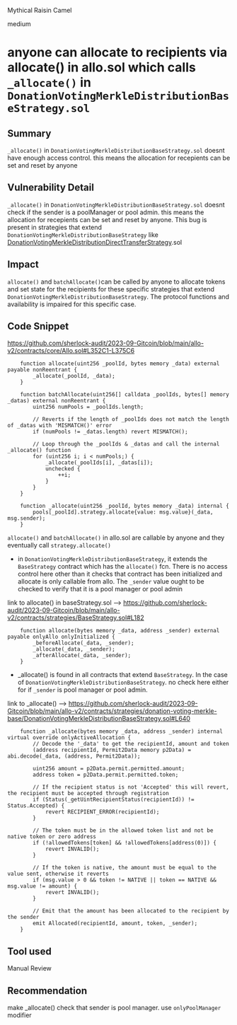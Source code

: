 Mythical Raisin Camel

medium

# anyone can allocate to recipients via allocate() in allo.sol which calls  `_allocate()` in `DonationVotingMerkleDistributionBaseStrategy.sol`
## Summary
`_allocate()` in `DonationVotingMerkleDistributionBaseStrategy.sol` doesnt have enough access control. this means the allocation for recepients can be set and reset by anyone

## Vulnerability Detail
`_allocate()` in `DonationVotingMerkleDistributionBaseStrategy.sol` doesnt check if the sender is a poolManager or pool admin. this means the allocation for recepients can be set and reset by anyone. This bug is present in strategies that  extend `DonationVotingMerkleDistributionBaseStrategy` like [DonationVotingMerkleDistributionDirectTransferStrategy](https://github.com/sherlock-audit/2023-09-Gitcoin/blob/main/allo-v2/contracts/strategies/donation-voting-merkle-distribution-direct-transfer/DonationVotingMerkleDistributionDirectTransferStrategy.sol#L26C1-L26C9).sol

## Impact
`allocate()` and ` batchAllocate() `can be called by anyone  to allocate tokens and set state for the recipients   for these specific strategies that  extend `DonationVotingMerkleDistributionBaseStrategy`. The protocol functions and availability is impaired for this specific case. 

## Code Snippet
https://github.com/sherlock-audit/2023-09-Gitcoin/blob/main/allo-v2/contracts/core/Allo.sol#L352C1-L375C6
```solidity
    function allocate(uint256 _poolId, bytes memory _data) external payable nonReentrant {
        _allocate(_poolId, _data);
    }

    function batchAllocate(uint256[] calldata _poolIds, bytes[] memory _datas) external nonReentrant {
        uint256 numPools = _poolIds.length;

        // Reverts if the length of _poolIds does not match the length of _datas with 'MISMATCH()' error
        if (numPools != _datas.length) revert MISMATCH();

        // Loop through the _poolIds & _datas and call the internal _allocate() function
        for (uint256 i; i < numPools;) {
            _allocate(_poolIds[i], _datas[i]);
            unchecked {
                ++i;
            }
        }
    }

    function _allocate(uint256 _poolId, bytes memory _data) internal {
        pools[_poolId].strategy.allocate{value: msg.value}(_data, msg.sender);
    }
```
`allocate()` and  `batchAllocate()` in allo.sol are callable by anyone and they eventually call `strategy.allocate()`

 - in `DonationVotingMerkleDistributionBaseStrategy`, it extends the `BaseStrategy` contract which has the `allocate()` fcn. There is no access control here other than it checks that contract has been initialized and allocate is only callable from allo. The `_sender` value ought to be checked to verify that it is a pool manager or pool admin

link to allocate() in baseStrategy.sol --> https://github.com/sherlock-audit/2023-09-Gitcoin/blob/main/allo-v2/contracts/strategies/BaseStrategy.sol#L182
```solidity
    function allocate(bytes memory _data, address _sender) external payable onlyAllo onlyInitialized {
        _beforeAllocate(_data, _sender);
        _allocate(_data, _sender);
        _afterAllocate(_data, _sender);
    }
```

- _allocate() is found in all contracts that extend `BaseStrategy`. In the case of `DonationVotingMerkleDistributionBaseStrategy`. no check here either for if `_sender` is pool manager or pool admin. 

link to _allocate() --> https://github.com/sherlock-audit/2023-09-Gitcoin/blob/main/allo-v2/contracts/strategies/donation-voting-merkle-base/DonationVotingMerkleDistributionBaseStrategy.sol#L640
```solidity
    function _allocate(bytes memory _data, address _sender) internal virtual override onlyActiveAllocation {
        // Decode the '_data' to get the recipientId, amount and token
        (address recipientId, Permit2Data memory p2Data) = abi.decode(_data, (address, Permit2Data));

        uint256 amount = p2Data.permit.permitted.amount;
        address token = p2Data.permit.permitted.token;

        // If the recipient status is not 'Accepted' this will revert, the recipient must be accepted through registration
        if (Status(_getUintRecipientStatus(recipientId)) != Status.Accepted) {
            revert RECIPIENT_ERROR(recipientId);
        }

        // The token must be in the allowed token list and not be native token or zero address
        if (!allowedTokens[token] && !allowedTokens[address(0)]) {
            revert INVALID();
        }

        // If the token is native, the amount must be equal to the value sent, otherwise it reverts
        if (msg.value > 0 && token != NATIVE || token == NATIVE && msg.value != amount) {
            revert INVALID();
        }

        // Emit that the amount has been allocated to the recipient by the sender
        emit Allocated(recipientId, amount, token, _sender);
    }
```

## Tool used
Manual Review

## Recommendation
make _allocate() check that sender is pool manager. use `onlyPoolManager` modifier

